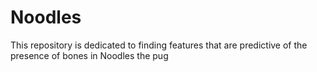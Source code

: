 # Noodles
This repository is dedicated to finding features that are predictive of the presence of bones in Noodles the pug
